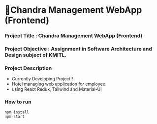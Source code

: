 # 🏨Chandra Management WebApp (Frontend)

### Project Title : Chandra Management WebApp (Frontend)
### Project Objective : Assignment in Software Architecture and Design subject of KMITL.
### Project Description 
- Currently Developing Project!!
- Hotel managing web application for employee
- using React Redux, Tailwind and Material-UI

### How to run
```
npm install
npm start
```
